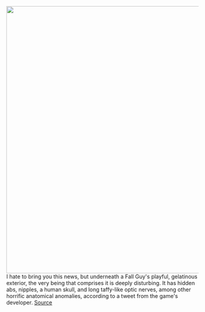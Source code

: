 <img src='https://cdn.vox-cdn.com/uploads/chorus_image/image/50858597/tldr-logo.1473954443.png' width='700px' /><br/>
I hate to bring you this news, but underneath a Fall Guy's playful, gelatinous exterior, the very being that comprises it is deeply disturbing. It has hidden abs, nipples, a human skull, and long taffy-like optic nerves, among other horrific anatomical anomalies, according to a tweet from the game's developer.
<a href='https://www.theverge.com/tldr/2020/9/23/21453116/fall-guy-anatomy-nipples-abs-eyes-skeleton'> Source <a/>
